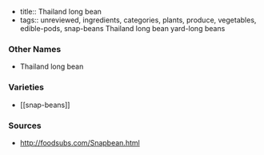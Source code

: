 - title:: Thailand long bean
- tags:: unreviewed, ingredients, categories, plants, produce, vegetables, edible-pods, snap-beans
Thailand long bean yard-long beans

### Other Names

* Thailand long bean

### Varieties

* [[snap-beans]]

### Sources
* http://foodsubs.com/Snapbean.html
